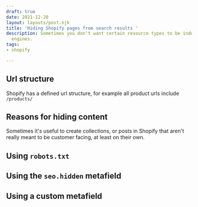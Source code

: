 ```yaml
---
draft: true
date: 2021-12-20
layout: layouts/post.njk
title: 'Hiding Shopify pages from search results '
description: Sometimes you don't want certain resource types to be indexed by search
  engines.
tags:
- shopify

---
```


## Url structure

Shopify has a defined url structure, for example all product urls include `/products/` 

## Reasons for hiding content

Sometimes it's useful to create collections, or posts in Shopify that aren't really meant to be customer facing, at least on their own.

## Using `robots.txt`

## Using the `seo.hidden` metafield

## Using a custom metafield